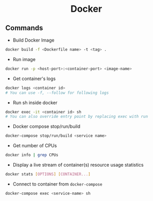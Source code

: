 <h1 align="center">Docker</h1>

## Commands

- Build Docker Image

```bash
docker build -f <Dockerfile name> -t <tag> .
```

- Run image

```bash
docker run -p <host-port>:<container-port> <image-name>
```

- Get container's logs

```bash
docker logs <container id>
# You can use -f, --follow for following logs
```

- Run sh inside docker

```bash
docker exec -it <container id> sh
# You can also override entry point by replacing exec with run
```

- Docker compose stop/run/build

```bash
docker-compose stop/run/build <service name>
```

- Get number of CPUs

```bash
docker info | grep CPUs
```

- Display a live stream of container(s) resource usage statistics
```bash 
docker stats [OPTIONS] [CONTAINER...]
```

- Connect to container from `docker-compose`

```bash
docker-compose exec <service-name> sh
```